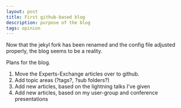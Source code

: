 ```yaml
---
layout: post
title: First github-based blog
description: purpose of the blog
tags: opinion
---
```

Now that the jekyl fork has been renamed and the config file adjusted properly, the blog seems to be a reality.

Plans for the blog.  
1. Move the Experts-Exchange articles over to github.  
2. Add topic areas (?tags?, ?sub folders?)  
3. Add new articles, based on the lightning talks I've given  
4. Add new articles, based on my user-group and conference presentations  
